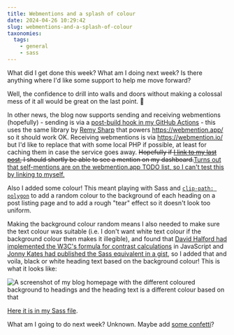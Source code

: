 ```yaml
---
title: Webmentions and a splash of colour
date: 2024-04-26 10:29:42
slug: webmentions-and-a-splash-of-colour
taxonomies:
  tags:
    - general
    - sass
---
```


What did I get done this week? What am I doing next week? Is there anything where I'd like some support to help me move forward?

Well, the confidence to drill into walls and doors without making a colossal mess of it all would be great on the last point. 😬

<!-- more -->

In other news, the blog now supports sending and receiving webmentions (hopefully) - sending is via a [post-build hook in my GitHub Actions](https://github.com/pipwilson/blog/commit/f4f27d495619be7a9e2bd3a6691708dcb10eba1e) - this uses the same library by [Remy Sharp](https://remysharp.com/) that powers <https://webmention.app/> so it should work OK. Receiving webmentions is via <https://webmention.io/> but I'd like to replace that with some local PHP if possible, at least for caching them in case the service goes away. <del>Hopefully if [I link to my last post](https://philwilson.org/blog/2024/04/very-weaknotes/), I should shortly be able to see a mention on my dashboard.</del><ins>Turns out that self-mentions are on [the webmention.app TODO list](https://webmention.app/docs/todo), so I can't test this by linking to myself.</ins>

Also I added some colour! This meant playing with Sass and [`clip-path: polygon`](https://developer.mozilla.org/en-US/docs/Web/CSS/clip-path) to add a random colour to the background of each heading on a post listing page and to add a rough "tear" effect so it doesn't look too uniform.

Making the background colour random means I also needed to make sure the text colour was suitable (i.e. I don't want white text colour if the background colour then makes it illegible), and found that [David Halford had implemented the W3C's formula for contrast calculations](https://www.davidhalford.com/articles/auto-contrasting-text.html) in JavaScript and [Jonny Kates had published the Sass equivalent in a gist](https://gist.githubusercontent.com/jonnykates/c2961ec71d493ede56ac9dcd55f10254/raw/e0dc7349f15917ba8bac9928ede828180b8c5b2a/text-contrast-david-halford.scss), so I added that and voila, black or white heading text based on the background colour! This is what it looks like:

![A screenshot of my blog homepage with the different coloured background to headings and the heading text is a different colour based on that](/images/2024/04/headings-colour-splash.png)

[Here it is in my Sass file](https://github.com/pipwilson/blog/commit/91c970e4633dfe929b7af9f2e965b829437c753d#diff-95a5cddd8b2417c761d250dd7feaf05b49cd0f8eac14ad60213e99dbd7a6bf04R33).

What am I going to do next week? Unknown. Maybe add [some confetti](https://github.com/catdad/canvas-confetti)?